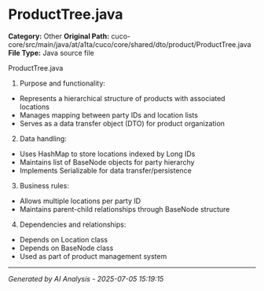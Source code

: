 # ProductTree.java

**Category:** Other
**Original Path:** cuco-core/src/main/java/at/a1ta/cuco/core/shared/dto/product/ProductTree.java
**File Type:** Java source file

ProductTree.java
1. Purpose and functionality:
- Represents a hierarchical structure of products with associated locations
- Manages mapping between party IDs and location lists
- Serves as a data transfer object (DTO) for product organization

2. Data handling:
- Uses HashMap to store locations indexed by Long IDs
- Maintains list of BaseNode objects for party hierarchy
- Implements Serializable for data transfer/persistence

3. Business rules:
- Allows multiple locations per party ID
- Maintains parent-child relationships through BaseNode structure

4. Dependencies and relationships:
- Depends on Location class
- Depends on BaseNode class
- Used as part of product management system

---
*Generated by AI Analysis - 2025-07-05 15:19:15*

